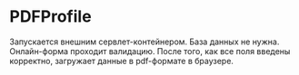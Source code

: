 # PDFProfile
Запускается внешним сервлет-контейнером.
База данных не нужна.
Онлайн-форма проходит валидацию.
После того, как все поля введены корректно, загружает данные в pdf-формате в браузере.
